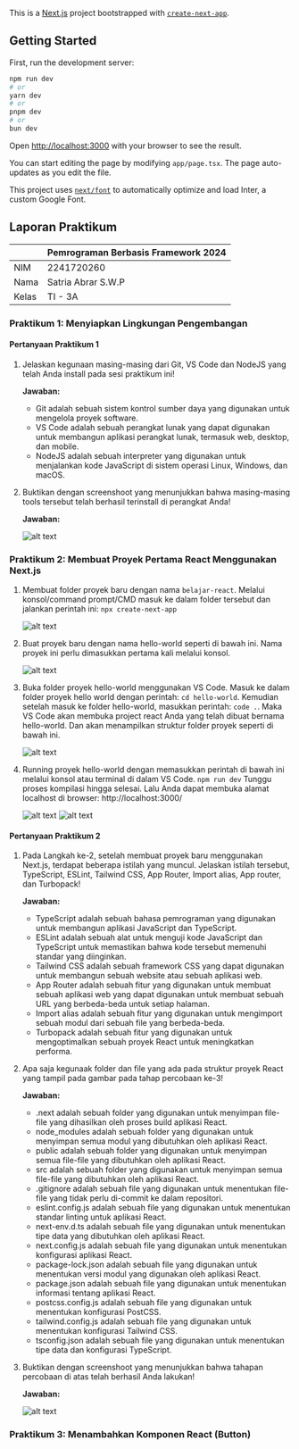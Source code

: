 This is a [Next.js](https://nextjs.org/) project bootstrapped with [`create-next-app`](https://github.com/vercel/next.js/tree/canary/packages/create-next-app).

## Getting Started

First, run the development server:

```bash
npm run dev
# or
yarn dev
# or
pnpm dev
# or
bun dev
```

Open [http://localhost:3000](http://localhost:3000) with your browser to see the result.

You can start editing the page by modifying `app/page.tsx`. The page auto-updates as you edit the file.

This project uses [`next/font`](https://nextjs.org/docs/basic-features/font-optimization) to automatically optimize and load Inter, a custom Google Font.

## Laporan Praktikum

|  | Pemrograman Berbasis Framework 2024 |
|--|--|
| NIM |  2241720260|
| Nama |  Satria Abrar S.W.P |
| Kelas | TI - 3A |


### Praktikum 1: Menyiapkan Lingkungan Pengembangan

#### Pertanyaan Praktikum 1
1. Jelaskan kegunaan masing-masing dari Git, VS Code dan NodeJS yang telah Anda install 
pada sesi praktikum ini!

    <b>Jawaban:</b>

    - Git adalah sebuah sistem kontrol sumber daya yang digunakan untuk mengelola proyek software.
    - VS Code adalah sebuah perangkat lunak yang dapat digunakan untuk membangun aplikasi perangkat lunak, termasuk web, desktop, dan mobile.
    - NodeJS adalah sebuah interpreter yang digunakan untuk menjalankan kode JavaScript di sistem operasi Linux, Windows, dan macOS.

2. Buktikan dengan screenshoot yang menunjukkan bahwa masing-masing tools tersebut 
telah berhasil terinstall di perangkat Anda!

    <b>Jawaban:</b>

    ![alt text](image-1.png)

### Praktikum 2: Membuat Proyek Pertama React Menggunakan Next.js

1. Membuat folder proyek baru dengan nama `belajar-react`. Melalui konsol/command 
prompt/CMD masuk ke dalam folder tersebut dan jalankan perintah ini: 
`npx create-next-app`

    ![alt text](image.png)

2. Buat proyek baru dengan nama hello-world seperti di bawah ini. Nama proyek ini perlu 
dimasukkan pertama kali melalui konsol. 

    ![alt text](image-2.png)

3. Buka folder proyek hello-world menggunakan VS Code. Masuk ke dalam folder proyek hello world dengan perintah: `cd hello-world`. Kemudian setelah masuk ke folder hello-world, masukkan perintah: `code .`. Maka VS Code akan membuka project react Anda yang telah dibuat bernama hello-world. Dan akan menampilkan struktur folder proyek seperti di bawah ini.

    ![alt text](image-3.png)

4. Running proyek hello-world dengan memasukkan perintah di bawah ini melalui konsol atau terminal di dalam VS Code. `npm run dev` Tunggu proses kompilasi hingga selesai. Lalu Anda dapat membuka alamat localhost di browser: http://localhost:3000/

    ![alt text](image-4.png)
    ![alt text](image-5.png)

#### Pertanyaan Praktikum 2
1. Pada Langkah ke-2, setelah membuat proyek baru menggunakan Next.js, terdapat beberapa istilah yang muncul. Jelaskan istilah tersebut, TypeScript, ESLint, Tailwind CSS, App Router, Import alias, App router, dan Turbopack!

    <b>Jawaban:</b>

    - TypeScript adalah sebuah bahasa pemrograman yang digunakan untuk membangun aplikasi JavaScript dan TypeScript.
    - ESLint adalah sebuah alat untuk menguji kode JavaScript dan TypeScript untuk memastikan bahwa kode tersebut memenuhi standar yang diinginkan.
    - Tailwind CSS adalah sebuah framework CSS yang dapat digunakan untuk membangun sebuah website atau sebuah aplikasi web.
    - App Router adalah sebuah fitur yang digunakan untuk membuat sebuah aplikasi web yang dapat digunakan untuk membuat sebuah URL yang berbeda-beda untuk setiap halaman.
    - Import alias adalah sebuah fitur yang digunakan untuk mengimport sebuah modul dari sebuah file yang berbeda-beda.
    - Turbopack adalah sebuah fitur yang digunakan untuk mengoptimalkan sebuah proyek React untuk meningkatkan performa.

2. Apa saja kegunaak folder dan file yang ada pada struktur proyek React yang tampil pada gambar pada tahap percobaan ke-3!

    <b>Jawaban:</b>
    - .next adalah sebuah folder yang digunakan untuk menyimpan file-file yang dihasilkan oleh proses build aplikasi React.
    - node_modules adalah sebuah folder yang digunakan untuk menyimpan semua modul yang dibutuhkan oleh aplikasi React.
    - public adalah sebuah folder yang digunakan untuk menyimpan semua file-file yang dibutuhkan oleh aplikasi React.
    - src adalah sebuah folder yang digunakan untuk menyimpan semua file-file yang dibutuhkan oleh aplikasi React.
    - .gitignore adalah sebuah file yang digunakan untuk menentukan file-file yang tidak perlu di-commit ke dalam repositori.
    - eslint.config.js adalah sebuah file yang digunakan untuk menentukan standar linting untuk aplikasi React.
    - next-env.d.ts adalah sebuah file yang digunakan untuk menentukan tipe data yang dibutuhkan oleh aplikasi React.
    - next.config.js adalah sebuah file yang digunakan untuk menentukan konfigurasi aplikasi React.
    - package-lock.json adalah sebuah file yang digunakan untuk menentukan versi modul yang digunakan oleh aplikasi React.
    - package.json adalah sebuah file yang digunakan untuk menentukan informasi tentang aplikasi React.
    - postcss.config.js adalah sebuah file yang digunakan untuk menentukan konfigurasi PostCSS.
    - tailwind.config.js adalah sebuah file yang digunakan untuk menentukan konfigurasi Tailwind CSS.
    - tsconfig.json adalah sebuah file yang digunakan untuk menentukan tipe data dan konfigurasi TypeScript.

3. Buktikan dengan screenshoot yang menunjukkan bahwa tahapan percobaan di atas telah berhasil Anda lakukan! 

    <b>Jawaban:</b>

    ![alt text](image-5.png)

### Praktikum 3: Menambahkan Komponen React (Button) 
